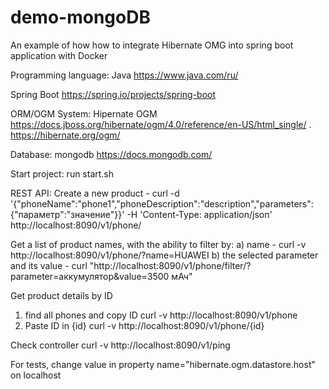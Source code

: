 # demo-mongoDB
An example of how how to integrate Hibernate OMG into spring boot application with Docker

Programming language: Java
https://www.java.com/ru/

Spring Boot
https://spring.io/projects/spring-boot

ORM/OGM System: Hipernate OGM
https://docs.jboss.org/hibernate/ogm/4.0/reference/en-US/html_single/ . https://hibernate.org/ogm/

Database: mongodb
https://docs.mongodb.com/

Start project:
run start.sh


REST API:
Create a new product - curl -d '{"phoneName":"phone1","phoneDescription":"description","parameters":{"параметр":"значение"}}' -H 'Content-Type: application/json' http://localhost:8090/v1/phone/

Get a list of product names, with the ability to filter by:
a) name - curl -v http://localhost:8090/v1/phone/?name=HUAWEI
b) the selected parameter and its value - curl "http://localhost:8090/v1/phone/filter/?parameter=аккумулятор&value=3500 мАч"

Get product details by ID
1. find all phones and copy ID
curl -v http://localhost:8090/v1/phone
2. Paste ID in {id}
curl -v http://localhost:8090/v1/phone/{id}

Check controller
curl -v http://localhost:8090/v1/ping 
 
For tests, change value in property name="hibernate.ogm.datastore.host" on localhost


